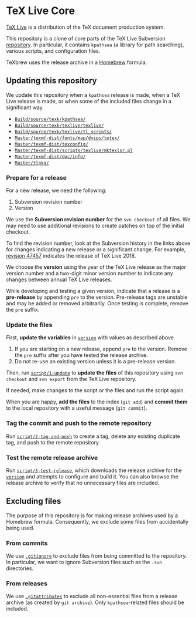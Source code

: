 # TeX Live Core

[TeX Live] is a distribution of the TeX document production system.

[TeX Live]: https://www.tug.org/texlive/

This repository is a clone of core parts of the TeX Live Subversion
[repository]. In particular, it contains `kpathsea` (a library for path
searching), various scripts, and configuration files.

TeXbrew uses the release archive in a [Homebrew] formula.

[repository]: https://www.tug.org/texlive/svn/
[Homebrew]: https://brew.sh/

## Updating this repository

We update this repository when a `kpathsea` release is made, when a TeX Live
release is made, or when some of the included files change in a significant way.

* [`Build/source/texk/kpathsea/`](https://www.tug.org/svn/texlive/trunk/Build/source/texk/kpathsea/?sortby=date&view=log)
* [`Build/source/texk/texlive/texlive/`](https://www.tug.org/svn/texlive/trunk/Build/source/texk/texlive/?sortby=date&view=log)
* [`Build/source/texk/texlive/tl_scripts/`](https://www.tug.org/svn/texlive/trunk/Build/source/texk/texlive/tl_scripts/?sortby=date&view=log)
* [`Master/texmf-dist/fonts/map/dvips/tetex/`](https://www.tug.org/svn/texlive/trunk/Master/texmf-dist/fonts/map/dvips/tetex/?sortby=date&view=log)
* [`Master/texmf-dist/texconfig/`](https://www.tug.org/svn/texlive/trunk/Master/texmf-dist/texconfig/?sortby=date&view=log)
* [`Master/texmf-dist/scripts/texlive/mktexlsr.pl`](https://www.tug.org/svn/texlive/trunk/Master/texmf-dist/scripts/texlive/mktexlsr.pl?sortby=date&view=log)
* [`Master/texmf-dist/doc/info/`](https://www.tug.org/svn/texlive/trunk/Master/texmf-dist/doc/info/?sortby=date&view=log)
* [`Master/tlpkg/`](https://www.tug.org/svn/texlive/trunk/Master/tlpkg/?sortby=date&view=log)

### Prepare for a release

For a new release, we need the following:

1. Subversion revision number
2. Version

We use the **Subversion revision number** for the `svn checkout` of all files.
We may need to use additional revisions to create patches on top of the initial
checkout.

To find the revision number, look at the Subversion history in the links above
for changes indicating a new release or a significant change. For example,
[revision 47457] indicates the release of TeX Live 2018.

[revision 47457]: https://www.tug.org/svn/texlive?view=revision&revision=47457

We choose the **version** using the year of the TeX Live release as the major
version number and a two-digit minor version number to indicate any changes
between annual TeX Live releases.

While developing and testing a given version, indicate that a release is a
**pre-release** by appending `pre` to the version. Pre-release tags are unstable
and may be added or removed arbitrarily. Once testing is complete, remove the
`pre` suffix.

### Update the files

First, **update the variables** in [`version`](./version) with values as
described above.

1. If you are starting on a new release, append `pre` to the version. Remove the
   `pre` suffix after you have tested the release archive.
2. Do not re-use an existing version unless it is a pre-release version.

Then, run [`script/1-update`](./script/1-update) to **update the files** of this
repository using `svn checkout` and `svn export` from the TeX Live repository.

If needed, make changes to the script or the files and run the script again.

When you are happy, **add the files** to the index (`git add`) and **commit
them** to the local repository with a useful message (`git commit`).

### Tag the commit and push to the remote repository

Run [`script/2-tag-and-push`](./script/2-tag-and-push) to create a tag, delete
any existing duplicate tag, and push to the remote repository.

### Test the remote release archive

Run [`script/3-test-release`](./script/3-test-release), which downloads the
release archive for the [`version`](./version) and attempts to configure and
build it. You can also browse the release archive to verify that no unnecessary
files are included.

## Excluding files

The purpose of this repository is for making release archives used by a Homebrew
formula. Consequently, we exclude some files from accidentally being used.

### From commits

We use [`.gitignore`](./.gitignore) to exclude files from being committed to the
repository. In particular, we want to ignore Subversion files such as the `.svn`
directories.

### From releases

We use [`.gitattributes`](./.gitattributes) to exclude all non-essential files
from a release archive (as created by `git archive`). Only `kpathsea`-related
files should be included.
